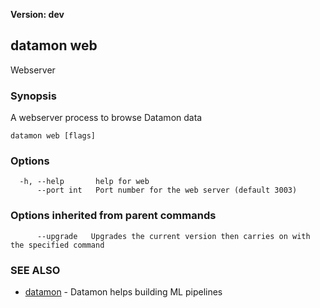 **Version: dev**

## datamon web

Webserver

### Synopsis

A webserver process to browse Datamon data

```
datamon web [flags]
```

### Options

```
  -h, --help       help for web
      --port int   Port number for the web server (default 3003)
```

### Options inherited from parent commands

```
      --upgrade   Upgrades the current version then carries on with the specified command
```

### SEE ALSO

* [datamon](datamon.md)	 - Datamon helps building ML pipelines

